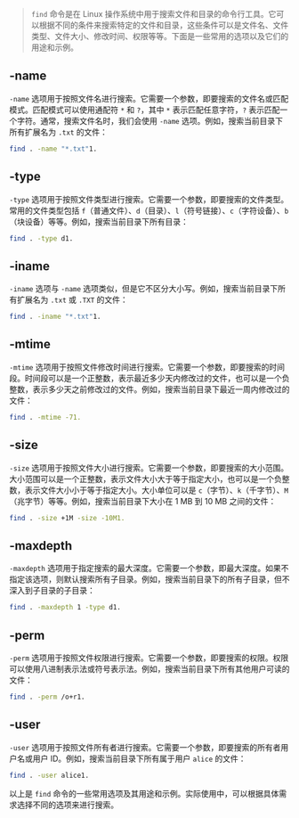 > `find` 命令是在 Linux 操作系统中用于搜索文件和目录的命令行工具。它可以根据不同的条件来搜索特定的文件和目录，这些条件可以是文件名、文件类型、文件大小、修改时间、权限等等。下面是一些常用的选项以及它们的用途和示例。

## -name

`-name` 选项用于按照文件名进行搜索。它需要一个参数，即要搜索的文件名或匹配模式。匹配模式可以使用通配符 `*` 和 `?`，其中 `*` 表示匹配任意字符，`?` 表示匹配一个字符。通常，搜索文件名时，我们会使用 `-name` 选项。例如，搜索当前目录下所有扩展名为 `.txt` 的文件：

```bash
find . -name "*.txt"1.
```

## -type

`-type` 选项用于按照文件类型进行搜索。它需要一个参数，即要搜索的文件类型。常用的文件类型包括 `f`（普通文件）、`d`（目录）、`l`（符号链接）、`c`（字符设备）、`b`（块设备）等等。例如，搜索当前目录下所有目录：

```bash
find . -type d1.
```

## -iname

`-iname` 选项与 `-name` 选项类似，但是它不区分大小写。例如，搜索当前目录下所有扩展名为 `.txt` 或 `.TXT` 的文件：

```bash
find . -iname "*.txt"1.
```

## -mtime

`-mtime` 选项用于按照文件修改时间进行搜索。它需要一个参数，即要搜索的时间段。时间段可以是一个正整数，表示最近多少天内修改过的文件，也可以是一个负整数，表示多少天之前修改过的文件。例如，搜索当前目录下最近一周内修改过的文件：

```bash
find . -mtime -71.
```

## -size

`-size` 选项用于按照文件大小进行搜索。它需要一个参数，即要搜索的大小范围。大小范围可以是一个正整数，表示文件大小大于等于指定大小，也可以是一个负整数，表示文件大小小于等于指定大小。大小单位可以是 `c`（字节）、`k`（千字节）、`M`（兆字节）等等。例如，搜索当前目录下大小在 1 MB 到 10 MB 之间的文件：

```bash
find . -size +1M -size -10M1.
```

## -maxdepth

`-maxdepth` 选项用于指定搜索的最大深度。它需要一个参数，即最大深度。如果不指定该选项，则默认搜索所有子目录。例如，搜索当前目录下的所有子目录，但不深入到子目录的子目录：

```bash
find . -maxdepth 1 -type d1.
```

## -perm

`-perm` 选项用于按照文件权限进行搜索。它需要一个参数，即要搜索的权限。权限可以使用八进制表示法或符号表示法。例如，搜索当前目录下所有其他用户可读的文件：

```bash
find . -perm /o+r1.
```

## -user

`-user` 选项用于按照文件所有者进行搜索。它需要一个参数，即要搜索的所有者用户名或用户 ID。例如，搜索当前目录下所有属于用户 `alice` 的文件：

```bash
find . -user alice1.
```

以上是 `find` 命令的一些常用选项及其用途和示例。实际使用中，可以根据具体需求选择不同的选项来进行搜索。